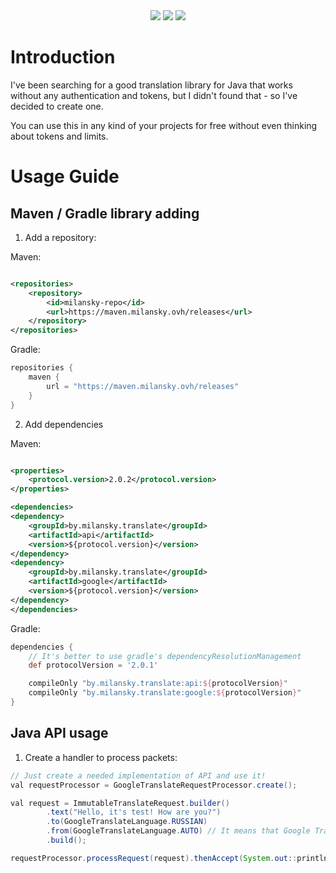 <div align="center">
  <img src="https://img.shields.io/badge/language-java-gold?style=flat" />
  <img src="https://img.shields.io/badge/v2.0.1-gold?style=flat" />
  <img src="https://img.shields.io/github/stars/rmilansky/translate-java?style=flat" />
</div>

# Introduction

I've been searching for a good translation library for Java that works without any authentication and tokens, but I
didn't found that - so I've decided to create one.

You can use this in any kind of your projects for free without even thinking about tokens and limits. 
# Usage Guide

## Maven / Gradle library adding

1. Add a repository:

Maven:

```xml

<repositories>
    <repository>
        <id>milansky-repo</id>
        <url>https://maven.milansky.ovh/releases</url>
    </repository>
</repositories>
```

Gradle:

```groovy
repositories {
    maven {
        url = "https://maven.milansky.ovh/releases"
    }
}
```

2. Add dependencies

Maven:

```xml

<properties>
    <protocol.version>2.0.2</protocol.version>
</properties>

<dependencies>
<dependency>
    <groupId>by.milansky.translate</groupId>
    <artifactId>api</artifactId>
    <version>${protocol.version}</version>
</dependency>
<dependency>
    <groupId>by.milansky.translate</groupId>
    <artifactId>google</artifactId>
    <version>${protocol.version}</version>
</dependency>
</dependencies>
```

Gradle:

```groovy
dependencies {
    // It's better to use gradle's dependencyResolutionManagement
    def protocolVersion = '2.0.1'

    compileOnly "by.milansky.translate:api:${protocolVersion}"
    compileOnly "by.milansky.translate:google:${protocolVersion}"
}
```

## Java API usage
1. Create a handler to process packets:

```java
// Just create a needed implementation of API and use it!
val requestProcessor = GoogleTranslateRequestProcessor.create();

val request = ImmutableTranslateRequest.builder()
        .text("Hello, it's test! How are you?")
        .to(GoogleTranslateLanguage.RUSSIAN)
        .from(GoogleTranslateLanguage.AUTO) // It means that Google Translator will try to detect language itself 
        .build();

requestProcessor.processRequest(request).thenAccept(System.out::println); // Works as a CompletableFuture
```
